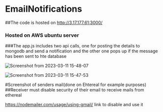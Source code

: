 # EmailNotifications

##The code is hosted on http://3.17.177.61:3000/
### Hosted on AWS ubuntu server 

###The app.js includes two api calls, one for posting the details to mongodb and send a notification and the other one pops up if the message has been sent to hte database

![Screenshot from 2023-03-11 15-48-07](https://user-images.githubusercontent.com/58357149/224478905-c289358d-0c43-4d71-a29e-e47c226f9a4f.png)

![Screenshot from 2023-03-11 15-47-53](https://user-images.githubusercontent.com/58357149/224478926-52c4219f-0c10-4d17-9fda-75f856d6a745.png)

#Screenshot of senders mail(done on Ehtereal for example purposes)
##Receiver must disable security of their email to receive mails from ethereal

https://nodemailer.com/usage/using-gmail/ link to disable and use it

